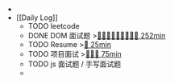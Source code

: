 -
- [[Daily Log]]
	- TODO leetcode
	- DONE DOM 面试题 >[🍅🍅🍅🍅🍅🍅🍅🍅🍅 252min](#agenda-pomo://?t=f-1694224583993-1500%2Cf-1694270105977-1500%2Cf-1694272891068-1500%2Cf-1694275795414-1500%2Cf-1694327322542-1500%2Cp-1694328832188-710%2Cf-1694353065100-1500%2Cf-1694355083147-1500%2Cf-1694357116427-1500%2Cp-1694359348549-870%2Cf-1694399773253-1500)
	- TODO Resume >[🍅 25min](#agenda-pomo://?t=f-1693489649815-1500)
	- TODO 项目面试 >[🍅🍅🍅 75min](#agenda-pomo://?t=f-1693275449682-1500%2Cf-1693277387661-1500%2Cf-1693281684836-1500)
	- TODO js 面试题 / 手写面试题
	-